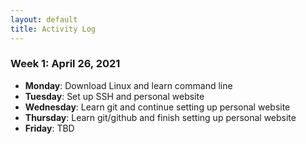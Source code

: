 ```yaml
---
layout: default
title: Activity Log
---
```


### Week 1: April 26, 2021

* **Monday**: Download Linux and learn command line
* **Tuesday**: Set up SSH and personal website
* **Wednesday**: Learn git and continue setting up personal website 
* **Thursday**: Learn git/github and finish setting up personal website 
* **Friday**: TBD